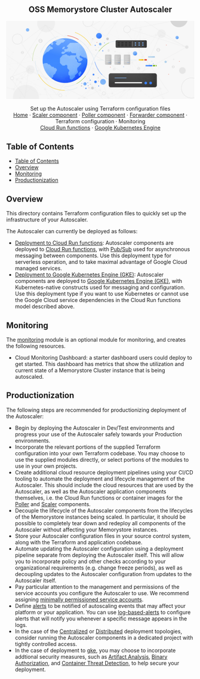 <br />
<p align="center">
  <h2 align="center">OSS Memorystore Cluster Autoscaler</h2>
  <img alt="Autoscaler" src="../resources/hero-image.jpg">

  <p align="center">
    <!-- In one sentence: what does the code in this directory do? -->
    Set up the Autoscaler using Terraform configuration files
    <br />
    <a href="../README.md">Home</a>
    ·
    <a href="../src/scaler/README.md">Scaler component</a>
    ·
    <a href="../src/poller/README.md">Poller component</a>
    ·
    <a href="../src/forwarder/README.md">Forwarder component</a>
    ·
    Terraform configuration
    ·
    Monitoring
    <br />
    <a href="cloud-functions/README.md">Cloud Run functions</a>
    ·
    <a href="gke/README.md">Google Kubernetes Engine</a>
  </p>

</p>

## Table of Contents

*   [Table of Contents](#table-of-contents)
*   [Overview](#overview)
*   [Monitoring](#monitoring)
*   [Productionization](#productionization)

## Overview

This directory contains Terraform configuration files to quickly set up the
infrastructure of your Autoscaler.

The Autoscaler can currently be deployed as follows:

*   [Deployment to Cloud Run functions](cloud-functions/README.md): Autoscaler
    components are deployed to [Cloud Run functions][cloudfunctions], with
    [Pub/Sub][pubsub] used for asynchronous messaging between components. Use
    this deployment type for serverless operation, and to take maximal
    advantage of Google Cloud managed services.
*   [Deployment to Google Kubernetes Engine (GKE)](gke/README.md): Autoscaler
    components are deployed to [Google Kubernetes Engine (GKE)][gke], with
    Kubernetes-native constructs used for messaging and configuration. Use this
    deployment type if you want to use Kubernetes or cannot use the Google
    Cloud service dependencies in the Cloud Run functions model described above.

## Monitoring

The [monitoring](modules/autoscaler-monitoring) module is an optional
module for monitoring, and creates the following resources.

*   Cloud Monitoring Dashboard: a starter dashboard users could deploy to get
    started. This dashboard has metrics that show the utilization and current
    state of a Memorystore Cluster instance that is being autoscaled.

## Productionization

The following steps are recommended for productionizing deployment of the
Autoscaler:

*   Begin by deploying the Autoscaler in Dev/Test environments and progress
    your use of the Autoscaler safely towards your Production environments.
*   Incorporate the relevant portions of the supplied Terraform configuration
    into your own Terraform codebase. You may choose to use the supplied modules
    directly, or select portions of the modules to use in your own projects.
*   Create additional cloud resource deployment pipelines using your CI/CD
    tooling to automate the deployment and lifecycle management of the
    Autoscaler. This should include the cloud resources that are used by
    the Autoscaler, as well as the Autoscaler application components
    themselves, i.e. the Cloud Run functions or container images for the
    [Poller][autoscaler-poller] and [Scaler][autoscaler-scaler] components.
*   Decouple the lifecycle of the Autoscaler components from the
    lifecycles of the Memorystore instances being scaled. In particular, it
    should be possible to completely tear down and redeploy all components
    of the Autoscaler without affecting your Memorystore instances.
*   Store your Autoscaler configuration files in your source control system,
    along with the Terraform and application codebase.
*   Automate updating the Autoscaler configuration using a deployment
    pipeline separate from deploying the Autoscaler itself. This will
    allow you to incorporate policy and other checks according to your
    organizational requirements (e.g. change freeze periods), as well as
    decoupling updates to the Autoscaler configuration from updates to the
    Autoscaler itself.
*   Pay particular attention to the management and permissions of the service
    accounts you configure the Autoscaler to use. We recommend assigning
    [minimally permissioned service accounts][sa-permissions].
*   Define [alerts][alerts] to be notified of autoscaling events that may
    affect your platform or your application. You can use
    [log-based-alerts][log-based-alerts] to configure alerts that will
    notify you whenever a specific message appears in the logs.
*   In the case of the [Centralized][centralized] or
    [Distributed][distributed] deployment topologies, consider
    running the Autoscaler components in a dedicated project with tightly
    controlled access.
*   In the case of deployment to [gke][gke], you may choose to incorporate
    addtional security measures, such as [Artifact Analysis][artifact-analysis],
    [Binary Authorization][binary-authorization], and
    [Container Threat Detection][container-threat-detection], to help
    secure your deployment.

<!-- LINKS: https://www.markdownguide.org/basic-syntax/#reference-style-links -->

[alerts]: https://cloud.google.com/monitoring/alerts
[artifact-analysis]: https://cloud.google.com/artifact-registry/docs/analysis
[autoscaler-poller]: ../src/poller/README.md
[autoscaler-scaler]: ../src/scaler/README.md
[binary-authorization]: https://cloud.google.com/binary-authorization/docs/setting-up
[centralized]: cloud-functions/centralized/README.md
[cloudfunctions]: https://cloud.google.com/functions
[container-threat-detection]: https://cloud.google.com/security-command-center/docs/concepts-container-threat-detection-overview
[distributed]: cloud-functions/distributed/README.md
[gke]: https://cloud.google.com/kubernetes-engine
[log-based-alerts]: https://cloud.google.com/logging/docs/alerting/log-based-alerts
[pubsub]: https://cloud.google.com/pubsub
[sa-permissions]: https://cloud.google.com/iam/docs/service-account-overview#service-account-permissions
